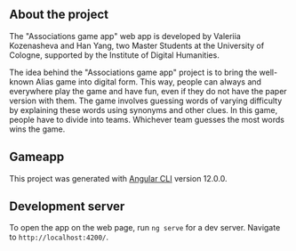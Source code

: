 
## About the project

The "Associations game app" web app is developed by Valeriia Kozenasheva and Han Yang, two Master Students at the University of Cologne, supported by the Institute of Digital Humanities.

The idea behind the "Associations game app" project is to bring the well-known Alias game into digital form. This way, people can always and everywhere play the game and have fun, even if they do not have the paper version with them. The game involves guessing words of varying difficulty by explaining these words using synonyms and other clues. In this game, people have to divide into teams. Whichever team guesses the most words wins the game. 

## Gameapp

This project was generated with [Angular CLI](https://github.com/angular/angular-cli) version 12.0.0.

## Development server

To open the app on the web page, run `ng serve` for a dev server. Navigate to `http://localhost:4200/`.